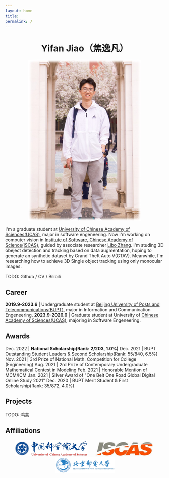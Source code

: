 ```yaml
---
layout: home
title: 
permalink: /
---
```

<h1 align="center">Yifan Jiao（焦逸凡）</h1>
<div align="center"><img src="/assets/gitbook/images/jyf.jpg" style="zoom:50%;" /></div>

I'm a graduate student at [University of Chinese Academy of Sciences(UCAS)](https://www.ucas.ac.cn/), major in software engeneering. Now I'm working on computer vision in [Institute of Software, Chinese Academy of Science(ISCAS)](http://www.iscas.ac.cn/), guided by associate researcher [Libo Zhang](https://ieeexplore.ieee.org/author/37085907433). I'm studing 3D obeject detection and tracking based on data augmentation, hoping to generate an synthetic dataset by Grand Theft Auto V(GTAV). Meanwhile, I'm researching how to achieve 3D Single object tracking using only monocular images.

TODO: Github / CV / Bilibili

## Career

**2019.9-2023.6** | Undergraduate student at [Beijing University of Posts and Telecommunications(BUPT)](https://www.bupt.edu.cn/), major in Information and Communication Engeneering.
**2023.9-2026.6** | Graduate student at University of [Chinese Academy of Sciences(UCAS)](https://www.ucas.ac.cn/), majoring in Software Engeneering.

## Awards

Dec. 2022 | **National Scholarship(Rank: 2/203, 1.0%)**
Dec. 2021 | BUPT Outstanding Student Leaders & Second Scholarship(Rank: 55/840, 6.5%)
Nov. 2021 | 3rd Prize of National Math. Competition for College (Engineering)
Aug. 2021 | 2rd Prize of Contemporary Undergraduate Mathematical Contest in Modeling
Feb. 2021 | Honorable Mention of MCM/ICM
Jan. 2021 | Silver Award of "One Belt One Road Global Digital Online Study 2021"
Dec. 2020 | BUPT Merit Student & First Scholarship(Rank: 35/872, 4.0%)

## Projects
TODO: 鸿蒙 

## Affiliations

<div align=center style="margin-bottom:100px">
    <img src="/assets/gitbook/images/ucas.png" style="zoom:50%;margin-right:20px;margin-left:20px"><img src="/assets/gitbook/images/iscas.jpg" style="zoom:75%;margin-right:20px;margin-left:20px"><img src="/assets/gitbook/images/bupt.png" style="zoom:25%;margin-right:20px;margin-left:20px">
</div>


<style>
    /* 删除表格的边框线和背景色 */
td, th, tr {
   border: none!important;
   background: none!important;
};

</style>